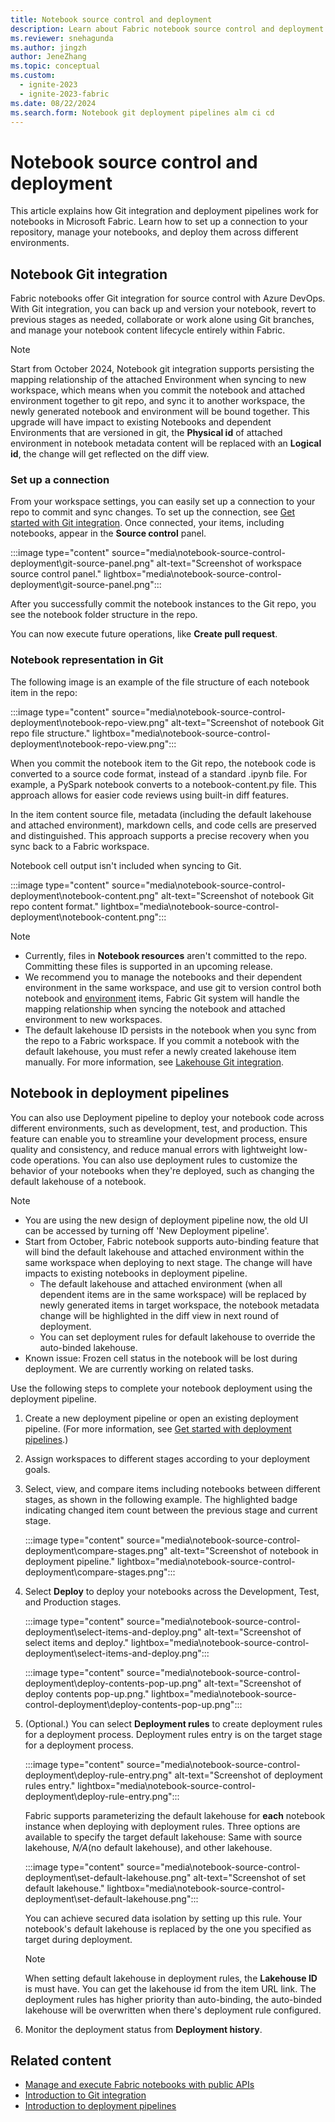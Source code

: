 ```yaml
---
title: Notebook source control and deployment
description: Learn about Fabric notebook source control and deployment pipelines, and Git integration with notebooks.
ms.reviewer: snehagunda
ms.author: jingzh
author: JeneZhang
ms.topic: conceptual
ms.custom:
  - ignite-2023
  - ignite-2023-fabric
ms.date: 08/22/2024
ms.search.form: Notebook git deployment pipelines alm ci cd
---
```


# Notebook source control and deployment

This article explains how Git integration and deployment pipelines work for notebooks in Microsoft Fabric. Learn how to set up a connection to your repository, manage your notebooks, and deploy them across different environments.

## Notebook Git integration

Fabric notebooks offer Git integration for source control with Azure DevOps. With Git integration, you can back up and version your notebook, revert to previous stages as needed, collaborate or work alone using Git branches, and manage your notebook content lifecycle entirely within Fabric.

> [!NOTE]
> Start from October 2024, Notebook git integration supports persisting the mapping relationship of the attached Environment when syncing to new workspace, which means when you commit the notebook and attached environment together to git repo, and sync it to another workspace, the newly generated notebook and environment will be bound together. This upgrade will have impact to existing Notebooks and dependent Environments that are versioned in git, the **Physical id** of attached environment in notebook metadata content will be replaced with an **Logical id**, the change will get reflected on the diff view.

### Set up a connection

From your workspace settings, you can easily set up a connection to your repo to commit and sync changes. To set up the connection, see [Get started with Git integration](../cicd/git-integration/git-get-started.md). Once connected, your items, including notebooks, appear in the **Source control** panel.

:::image type="content" source="media\notebook-source-control-deployment\git-source-panel.png" alt-text="Screenshot of workspace source control panel." lightbox="media\notebook-source-control-deployment\git-source-panel.png":::

After you successfully commit the notebook instances to the Git repo, you see the notebook folder structure in the repo.

You can now execute future operations, like **Create pull request**.

### Notebook representation in Git

The following image is an example of the file structure of each notebook item in the repo:

:::image type="content" source="media\notebook-source-control-deployment\notebook-repo-view.png" alt-text="Screenshot of notebook Git repo file structure." lightbox="media\notebook-source-control-deployment\notebook-repo-view.png":::

When you commit the notebook item to the Git repo, the notebook code is converted to a source code format, instead of a standard .ipynb file. For example, a PySpark notebook converts to a notebook-content.py file. This approach allows for easier code reviews using built-in diff features.

In the item content source file, metadata (including the default lakehouse and attached environment), markdown cells, and code cells are preserved and distinguished. This approach supports a precise recovery when you sync back to a Fabric workspace.

Notebook cell output isn't included when syncing to Git.

:::image type="content" source="media\notebook-source-control-deployment\notebook-content.png" alt-text="Screenshot of notebook Git repo content format." lightbox="media\notebook-source-control-deployment\notebook-content.png":::

> [!NOTE]
>
> - Currently, files in **Notebook resources** aren't committed to the repo. Committing these files is supported in an upcoming release.
> - We recommend you to manage the notebooks and their dependent environment in the same workspace, and use git to version control both notebook and [environment](./environment-git-and-deployment-pipeline.md) items, Fabric Git system will handle the mapping relationship when syncing the notebook and attached environment to new workspaces.
> - The default lakehouse ID persists in the notebook when you sync from the repo to a Fabric workspace. If you commit a notebook with the default lakehouse, you must refer a newly created lakehouse item manually. For more information, see [Lakehouse Git integration](lakehouse-git-deployment-pipelines.md).

## Notebook in deployment pipelines

You can also use Deployment pipeline to deploy your notebook code across different environments, such as development, test, and production. This feature can enable you to streamline your development process, ensure quality and consistency, and reduce manual errors with lightweight low-code operations. You can also use deployment rules to customize the behavior of your notebooks when they're deployed, such as changing the default lakehouse of a notebook.

> [!NOTE]
> 
> - You are using the new design of deployment pipeline now, the old UI can be accessed by turning off 'New Deployment pipeline'.
> - Start from October, Fabric notebook supports auto-binding feature that will bind the default lakehouse and attached environment within the same workspace when deploying to next stage. The change will have impacts to existing notebooks in deployment pipeline.
>   - The default lakehouse and attached environment (when all dependent items are in the same workspace) will be replaced by newly generated items in target workspace, the notebook metadata change will be highlighted in the diff view in next round of deployment.
>   - You can set deployment rules for default lakehouse to override the auto-binded lakehouse.
> - Known issue: Frozen cell status in the notebook will be lost during deployment. We are currently working on related tasks.

Use the following steps to complete your notebook deployment using the deployment pipeline.

1. Create a new deployment pipeline or open an existing deployment pipeline. (For more information, see [Get started with deployment pipelines](../cicd/deployment-pipelines/get-started-with-deployment-pipelines.md).)

1. Assign workspaces to different stages according to your deployment goals.

1. Select, view, and compare items including notebooks between different stages, as shown in the following example. The highlighted badge indicating changed item count between the previous stage and current stage.

    :::image type="content" source="media\notebook-source-control-deployment\compare-stages.png" alt-text="Screenshot of notebook in deployment pipeline." lightbox="media\notebook-source-control-deployment\compare-stages.png":::

1. Select **Deploy** to deploy your notebooks across the Development, Test, and Production stages.

    :::image type="content" source="media\notebook-source-control-deployment\select-items-and-deploy.png" alt-text="Screenshot of select items and deploy." lightbox="media\notebook-source-control-deployment\select-items-and-deploy.png":::

    :::image type="content" source="media\notebook-source-control-deployment\deploy-contents-pop-up.png" alt-text="Screenshot of deploy contents pop-up.png." lightbox="media\notebook-source-control-deployment\deploy-contents-pop-up.png":::

1. (Optional.) You can select **Deployment rules** to create deployment rules for a deployment process. Deployment rules entry is on the target stage for a deployment process.

    :::image type="content" source="media\notebook-source-control-deployment\deploy-rule-entry.png" alt-text="Screenshot of deployment rules entry." lightbox="media\notebook-source-control-deployment\deploy-rule-entry.png":::

    Fabric supports parameterizing the default lakehouse for **each** notebook instance when deploying with deployment rules. Three options are available to specify the target default lakehouse: Same with source lakehouse, _N/A_(no default lakehouse), and other lakehouse.

    :::image type="content" source="media\notebook-source-control-deployment\set-default-lakehouse.png" alt-text="Screenshot of set default lakehouse." lightbox="media\notebook-source-control-deployment\set-default-lakehouse.png":::

    You can achieve secured data isolation by setting up this rule. Your notebook's default lakehouse is replaced by the one you specified as target during deployment.

    > [!NOTE]
    > When setting default lakehouse in deployment rules, the **Lakehouse ID** is must have. You can get the lakehouse id from the item URL link.
    > The deployment rules has higher priority than auto-binding, the auto-binded lakehouse will be overwritten when there's deployment rule configured.

1. Monitor the deployment status from **Deployment history**.

## Related content

- [Manage and execute Fabric notebooks with public APIs](notebook-public-api.md)
- [Introduction to Git integration](../cicd/git-integration/intro-to-git-integration.md)
- [Introduction to deployment pipelines](../cicd/deployment-pipelines/intro-to-deployment-pipelines.md)
